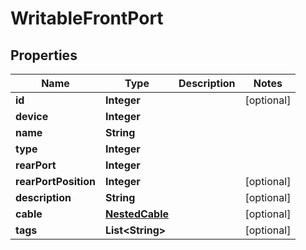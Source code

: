 # WritableFrontPort

## Properties
Name | Type | Description | Notes
------------ | ------------- | ------------- | -------------
**id** | **Integer** |  |  [optional]
**device** | **Integer** |  | 
**name** | **String** |  | 
**type** | **Integer** |  | 
**rearPort** | **Integer** |  | 
**rearPortPosition** | **Integer** |  |  [optional]
**description** | **String** |  |  [optional]
**cable** | [**NestedCable**](NestedCable.md) |  |  [optional]
**tags** | **List&lt;String&gt;** |  |  [optional]
